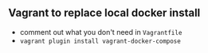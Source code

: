 ## Vagrant to replace local docker install

* comment out what you don't need in `Vagrantfile`
* `vagrant plugin install vagrant-docker-compose`
